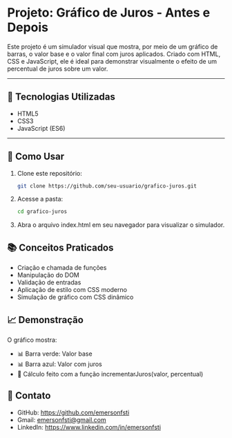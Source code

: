 # Projeto: Gráfico de Juros - Antes e Depois

Este projeto é um simulador visual que mostra, por meio de um gráfico de barras, o valor base e o valor final com juros aplicados. Criado com HTML, CSS e JavaScript, ele é ideal para demonstrar visualmente o efeito de um percentual de juros sobre um valor.

---

## 🚀 Tecnologias Utilizadas

- HTML5
- CSS3
- JavaScript (ES6)

---

## 📂 Como Usar

1. Clone este repositório:
   ```bash
   git clone https://github.com/seu-usuario/grafico-juros.git
2. Acesse a pasta:
   ```bash
   cd grafico-juros
3. Abra o arquivo index.html em seu navegador para visualizar o simulador.

## 📚 Conceitos Praticados
- Criação e chamada de funções
- Manipulação do DOM
- Validação de entradas
- Aplicação de estilo com CSS moderno
- Simulação de gráfico com CSS dinâmico

## 📈 Demonstração
O gráfico mostra:

- 📊 Barra verde: Valor base
- 📊 Barra azul: Valor com juros
- 🧮 Cálculo feito com a função incrementarJuros(valor, percentual)

## 👤 Contato
- GitHub: https://github.com/emersonfsti
- Gmail: emersonfsti@gmail.com
- LinkedIn: https://www.linkedin.com/in/emersonfsti